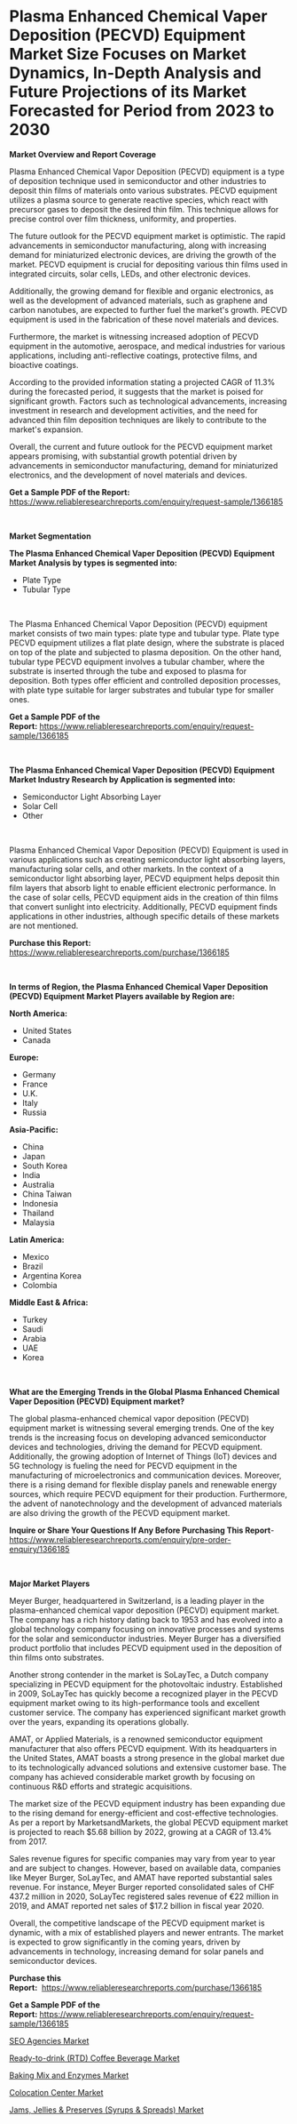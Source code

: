 <p><h1>Plasma Enhanced Chemical Vaper Deposition (PECVD) Equipment Market Size Focuses on Market Dynamics, In-Depth Analysis and Future Projections of its Market Forecasted for Period from 2023 to 2030</h1></p><p><strong>Market Overview and Report Coverage</strong></p>
<p><p>Plasma Enhanced Chemical Vapor Deposition (PECVD) equipment is a type of deposition technique used in semiconductor and other industries to deposit thin films of materials onto various substrates. PECVD equipment utilizes a plasma source to generate reactive species, which react with precursor gases to deposit the desired thin film. This technique allows for precise control over film thickness, uniformity, and properties.</p><p>The future outlook for the PECVD equipment market is optimistic. The rapid advancements in semiconductor manufacturing, along with increasing demand for miniaturized electronic devices, are driving the growth of the market. PECVD equipment is crucial for depositing various thin films used in integrated circuits, solar cells, LEDs, and other electronic devices.</p><p>Additionally, the growing demand for flexible and organic electronics, as well as the development of advanced materials, such as graphene and carbon nanotubes, are expected to further fuel the market's growth. PECVD equipment is used in the fabrication of these novel materials and devices.</p><p>Furthermore, the market is witnessing increased adoption of PECVD equipment in the automotive, aerospace, and medical industries for various applications, including anti-reflective coatings, protective films, and bioactive coatings.</p><p>According to the provided information stating a projected CAGR of 11.3% during the forecasted period, it suggests that the market is poised for significant growth. Factors such as technological advancements, increasing investment in research and development activities, and the need for advanced thin film deposition techniques are likely to contribute to the market's expansion.</p><p>Overall, the current and future outlook for the PECVD equipment market appears promising, with substantial growth potential driven by advancements in semiconductor manufacturing, demand for miniaturized electronics, and the development of novel materials and devices.</p></p>
<p><strong>Get a Sample PDF of the Report:</strong> <a href="https://www.reliableresearchreports.com/enquiry/request-sample/1366185">https://www.reliableresearchreports.com/enquiry/request-sample/1366185</a></p>
<p>&nbsp;</p>
<p><strong>Market Segmentation</strong></p>
<p><strong>The Plasma Enhanced Chemical Vaper Deposition (PECVD) Equipment Market Analysis by types is segmented into:</strong></p>
<p><ul><li>Plate Type</li><li>Tubular Type</li></ul></p>
<p>&nbsp;</p>
<p><p>The Plasma Enhanced Chemical Vapor Deposition (PECVD) equipment market consists of two main types: plate type and tubular type. Plate type PECVD equipment utilizes a flat plate design, where the substrate is placed on top of the plate and subjected to plasma deposition. On the other hand, tubular type PECVD equipment involves a tubular chamber, where the substrate is inserted through the tube and exposed to plasma for deposition. Both types offer efficient and controlled deposition processes, with plate type suitable for larger substrates and tubular type for smaller ones.</p></p>
<p><strong>Get a Sample PDF of the Report:</strong>&nbsp;<a href="https://www.reliableresearchreports.com/enquiry/request-sample/1366185">https://www.reliableresearchreports.com/enquiry/request-sample/1366185</a></p>
<p>&nbsp;</p>
<p><strong>The Plasma Enhanced Chemical Vaper Deposition (PECVD) Equipment Market Industry Research by Application is segmented into:</strong></p>
<p><ul><li>Semiconductor Light Absorbing Layer</li><li>Solar Cell</li><li>Other</li></ul></p>
<p>&nbsp;</p>
<p><p>Plasma Enhanced Chemical Vapor Deposition (PECVD) Equipment is used in various applications such as creating semiconductor light absorbing layers, manufacturing solar cells, and other markets. In the context of a semiconductor light absorbing layer, PECVD equipment helps deposit thin film layers that absorb light to enable efficient electronic performance. In the case of solar cells, PECVD equipment aids in the creation of thin films that convert sunlight into electricity. Additionally, PECVD equipment finds applications in other industries, although specific details of these markets are not mentioned.</p></p>
<p><strong>Purchase this Report:</strong>&nbsp; <a href="https://www.reliableresearchreports.com/purchase/1366185">https://www.reliableresearchreports.com/purchase/1366185</a></p>
<p>&nbsp;</p>
<p><strong>In terms of Region, the Plasma Enhanced Chemical Vaper Deposition (PECVD) Equipment Market Players available by Region are:</strong></p>
<p>
    <p> <strong> North America: </strong>
        <ul>
            <li>United States</li>
            <li>Canada</li>
        </ul>
        </p> 
    <p> <strong> Europe: </strong>
        <ul>
            <li>Germany</li>
            <li>France</li>
            <li>U.K.</li>
            <li>Italy</li>
            <li>Russia</li>
        </ul>
        </p> 
    <p> <strong> Asia-Pacific: </strong>
        <ul>
            <li>China</li>
            <li>Japan</li>
            <li>South Korea</li>
            <li>India</li>
            <li>Australia</li>
            <li>China Taiwan</li>
            <li>Indonesia</li>
            <li>Thailand</li>
            <li>Malaysia</li>
        </ul>
        </p> 
    <p> <strong> Latin America: </strong>
        <ul>
            <li>Mexico</li>
            <li>Brazil</li>
            <li>Argentina Korea</li>
            <li>Colombia</li>
        </ul>
        </p> 
    <p> <strong> Middle East & Africa: </strong>
        <ul>
            <li>Turkey</li>
            <li>Saudi</li>
            <li>Arabia</li>
            <li>UAE</li>
            <li>Korea</li>
        </ul>
    </p>
    </p>
<p>&nbsp;</p>
<p><strong>What are the Emerging Trends in the Global Plasma Enhanced Chemical Vaper Deposition (PECVD) Equipment market?</strong></p>
<p><p>The global plasma-enhanced chemical vapor deposition (PECVD) equipment market is witnessing several emerging trends. One of the key trends is the increasing focus on developing advanced semiconductor devices and technologies, driving the demand for PECVD equipment. Additionally, the growing adoption of Internet of Things (IoT) devices and 5G technology is fueling the need for PECVD equipment in the manufacturing of microelectronics and communication devices. Moreover, there is a rising demand for flexible display panels and renewable energy sources, which require PECVD equipment for their production. Furthermore, the advent of nanotechnology and the development of advanced materials are also driving the growth of the PECVD equipment market.</p></p>
<p><strong>Inquire or Share Your Questions If Any Before Purchasing This Report</strong>- <a href="https://www.reliableresearchreports.com/enquiry/pre-order-enquiry/1366185">https://www.reliableresearchreports.com/enquiry/pre-order-enquiry/1366185</a></p>
<p>&nbsp;</p>
<p><strong>Major Market Players</strong></p>
<p><p>Meyer Burger, headquartered in Switzerland, is a leading player in the plasma-enhanced chemical vapor deposition (PECVD) equipment market. The company has a rich history dating back to 1953 and has evolved into a global technology company focusing on innovative processes and systems for the solar and semiconductor industries. Meyer Burger has a diversified product portfolio that includes PECVD equipment used in the deposition of thin films onto substrates.</p><p>Another strong contender in the market is SoLayTec, a Dutch company specializing in PECVD equipment for the photovoltaic industry. Established in 2009, SoLayTec has quickly become a recognized player in the PECVD equipment market owing to its high-performance tools and excellent customer service. The company has experienced significant market growth over the years, expanding its operations globally.</p><p>AMAT, or Applied Materials, is a renowned semiconductor equipment manufacturer that also offers PECVD equipment. With its headquarters in the United States, AMAT boasts a strong presence in the global market due to its technologically advanced solutions and extensive customer base. The company has achieved considerable market growth by focusing on continuous R&D efforts and strategic acquisitions.</p><p>The market size of the PECVD equipment industry has been expanding due to the rising demand for energy-efficient and cost-effective technologies. As per a report by MarketsandMarkets, the global PECVD equipment market is projected to reach $5.68 billion by 2022, growing at a CAGR of 13.4% from 2017.</p><p>Sales revenue figures for specific companies may vary from year to year and are subject to changes. However, based on available data, companies like Meyer Burger, SoLayTec, and AMAT have reported substantial sales revenue. For instance, Meyer Burger reported consolidated sales of CHF 437.2 million in 2020, SoLayTec registered sales revenue of €22 million in 2019, and AMAT reported net sales of $17.2 billion in fiscal year 2020.</p><p>Overall, the competitive landscape of the PECVD equipment market is dynamic, with a mix of established players and newer entrants. The market is expected to grow significantly in the coming years, driven by advancements in technology, increasing demand for solar panels and semiconductor devices.</p></p>
<p><strong>Purchase this Report:</strong>&nbsp;&nbsp;<a href="https://www.reliableresearchreports.com/purchase/1366185">https://www.reliableresearchreports.com/purchase/1366185</a></p>
<p></p>
<p><strong>Get a Sample PDF of the Report:</strong>&nbsp;<a href="https://www.reliableresearchreports.com/enquiry/request-sample/1366185">https://www.reliableresearchreports.com/enquiry/request-sample/1366185</a></p>
<p><p><a href="https://medium.com/@sarademiri71/seo-agencies-market-size-cagr-trends-2024-2030-eb37d6a8646e">SEO Agencies Market</a></p><p><a href="https://www.linkedin.com/pulse/ready-to-drink-rtd-coffee-beverage-market-size-share-amp-lrqwc/">Ready-to-drink (RTD) Coffee Beverage Market</a></p><p><a href="https://www.linkedin.com/pulse/baking-mix-enzymes-market-insights-players-forecast-till-8nqqc/">Baking Mix and Enzymes Market</a></p><p><a href="https://medium.com/@loretashyti01/colocation-center-market-size-cagr-trends-2024-2030-42904f3ab131">Colocation Center Market</a></p><p><a href="https://www.linkedin.com/pulse/decoding-jams-jellies-amp-preserves-syrups-spreads-no6lc/">Jams, Jellies & Preserves (Syrups & Spreads) Market</a></p></p>